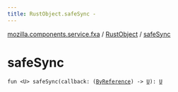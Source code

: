 ```yaml
---
title: RustObject.safeSync - 
---
```


[mozilla.components.service.fxa](../index.html) / [RustObject](index.html) / [safeSync](./safe-sync.html)

# safeSync

`fun <U> safeSync(callback: (`[`ByReference`](../-error/-by-reference/index.html)`) -> `[`U`](safe-sync.html#U)`): `[`U`](safe-sync.html#U)